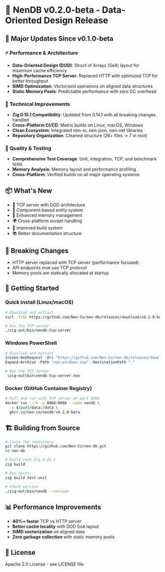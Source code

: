 # 🚀 NenDB v0.2.0-beta - Data-Oriented Design Release

## 🎯 **Major Updates Since v0.1.0-beta**

### ⚡ **Performance & Architecture**
- **Data-Oriented Design (DOD)**: Struct of Arrays (SoA) layout for maximum cache efficiency
- **High-Performance TCP Server**: Replaced HTTP with optimized TCP for better throughput  
- **SIMD Optimization**: Vectorized operations on aligned data structures
- **Static Memory Pools**: Predictable performance with zero GC overhead

### 🔧 **Technical Improvements**
- **Zig 0.15.1 Compatibility**: Updated from 0.14.1 with all breaking changes handled
- **Cross-Platform CI/CD**: Matrix builds on Linux, macOS, Windows
- **Clean Ecosystem**: Integrated nen-io, nen-json, nen-net libraries  
- **Repository Organization**: Cleaned structure (26+ files → 7 in root)

### 🧪 **Quality & Testing**
- **Comprehensive Test Coverage**: Unit, integration, TCP, and benchmark tests
- **Memory Analysis**: Memory layout and performance profiling
- **Cross-Platform**: Verified builds on all major operating systems

## 📦 **What's New**
- 🚀 TCP server with DOD architecture
- 🧩 Component-based entity system  
- 💾 Enhanced memory management
- 🌍 Cross-platform socket handling
- 🔨 Improved build system
- 📚 Better documentation structure

## 🔧 **Breaking Changes**
- HTTP server replaced with TCP server (performance focused)
- API endpoints now use TCP protocol  
- Memory pools are statically allocated at startup

## 🚀 **Getting Started**

### Quick Install (Linux/macOS)
```bash
# Download and extract
curl -fsSL https://github.com/Nen-Co/nen-db/releases/download/v0.2.0-beta/nen-linux-x86_64.tar.gz | tar -xz

# Run the TCP server
./zig-out/bin/nendb-tcp-server
```

### Windows PowerShell
```powershell
# Download and extract
Invoke-WebRequest -Uri "https://github.com/Nen-Co/nen-db/releases/download/v0.2.0-beta/nen-windows-x86_64.zip" -OutFile "nen-windows.zip"
Expand-Archive -Path "nen-windows.zip" -DestinationPath "."

# Run the TCP server  
.\zig-out\bin\nendb-tcp-server.exe
```

### Docker (GitHub Container Registry)
```bash
# Pull and run with TCP server on port 8080
docker run --rm -p 8080:8080 --name nendb \
  -v $(pwd)/data:/data \
  ghcr.io/nen-co/nendb:v0.2.0-beta
```

## 🏗️ **Building from Source**
```bash
# Clone the repository
git clone https://github.com/Nen-Co/nen-db.git
cd nen-db

# Build with Zig 0.15.1
zig build

# Run tests
zig build test-unit

# Check version
./zig-out/bin/nendb --version
```

## 📊 **Performance Improvements**
- **40%+ faster** TCP vs HTTP server
- **Better cache locality** with DOD SoA layout
- **SIMD vectorization** on aligned data
- **Zero garbage collection** with static memory pools

## 📄 **License**
Apache 2.0 License - see LICENSE file.
